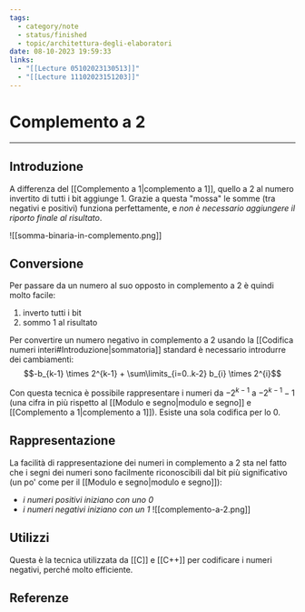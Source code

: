 ```yaml
---
tags:
  - category/note
  - status/finished
  - topic/architettura-degli-elaboratori
date: 08-10-2023 19:59:33
links:
  - "[[Lecture 05102023130513]]"
  - "[[Lecture 11102023151203]]"
---
```

# Complemento a 2
---
## Introduzione
A differenza del [[Complemento a 1|complemento a 1]], quello a 2 al numero invertito di tutti i bit aggiunge 1. Grazie a questa "mossa" le somme (tra negativi e positivi) funziona perfettamente, e _non è necessario aggiungere il riporto finale al risultato_.

![[somma-binaria-in-complemento.png]]

## Conversione
Per passare da un numero al suo opposto in complemento a 2 è quindi molto facile:
1. inverto tutti i bit
2. sommo 1 al risultato

Per convertire un numero negativo in complemento a 2 usando la [[Codifica numeri interi#Introduzione|sommatoria]] standard è necessario introdurre dei cambiamenti:
$$-b_{k-1} \times 2^{k-1} + \sum\limits_{i=0..k-2} b_{i} \times 2^{i}$$

Con questa tecnica è possibile rappresentare i numeri da $-2^{k-1}$ a $-2^{k-1}-1$ (una cifra in più rispetto al [[Modulo e segno|modulo e segno]] e [[Complemento a 1|complemento a 1]]). Esiste una sola codifica per lo 0.

## Rappresentazione
La facilità di rappresentazione dei numeri in complemento a 2 sta nel fatto che i segni dei numeri sono facilmente riconoscibili dal bit più significativo (un po' come per il [[Modulo e segno|modulo e segno]]):
- _i numeri positivi iniziano con uno 0_
- _i numeri negativi iniziano con un 1_
![[complemento-a-2.png]]

## Utilizzi
Questa è la tecnica utilizzata da [[C]] e [[C++]] per codificare i numeri negativi, perché molto efficiente.

## Referenze